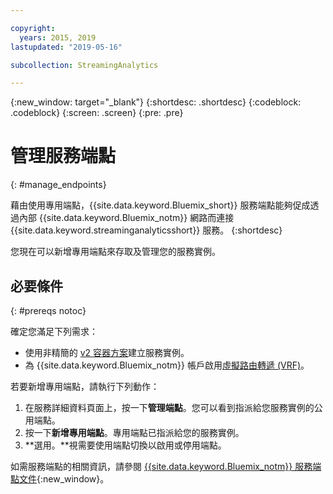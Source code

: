 ```yaml
---

copyright:
  years: 2015, 2019
lastupdated: "2019-05-16"

subcollection: StreamingAnalytics

---
```


<!-- Attribute definitions -->
{:new_window: target="_blank"}
{:shortdesc: .shortdesc}
{:codeblock: .codeblock}
{:screen: .screen}
{:pre: .pre}

# 管理服務端點
{: #manage_endpoints}

藉由使用專用端點，{{site.data.keyword.Bluemix_short}} 服務端點能夠促成透過內部 {{site.data.keyword.Bluemix_notm}} 網路而連接 {{site.data.keyword.streaminganalyticsshort}} 服務。
{:shortdesc}

您現在可以新增專用端點來存取及管理您的服務實例。

## 必要條件
{: #prereqs notoc}

確定您滿足下列需求：
- 使用非精簡的 [v2 容器方案](/docs/services/StreamingAnalytics?topic=StreamingAnalytics-service_plans#service_plans)建立服務實例。
- 為 {{site.data.keyword.Bluemix_notm}} 帳戶啟用[虛擬路由轉遞 (VRF)](/docs/infrastructure/direct-link?topic=direct-link-overview-of-virtual-routing-and-forwarding-vrf-on-ibm-cloud#overview-of-virtual-routing-and-forwarding-vrf-on-ibm-cloud)。


若要新增專用端點，請執行下列動作：

1. 在服務詳細資料頁面上，按一下**管理端點**。您可以看到指派給您服務實例的公用端點。
2. 按一下**新增專用端點**。專用端點已指派給您的服務實例。
3. **選用。**視需要使用端點切換以啟用或停用端點。


如需服務端點的相關資訊，請參閱 [{{site.data.keyword.Bluemix_notm}} 服務端點文件](/docs/services/service-endpoint?topic=service-endpoint-about#about){:new_window}。
